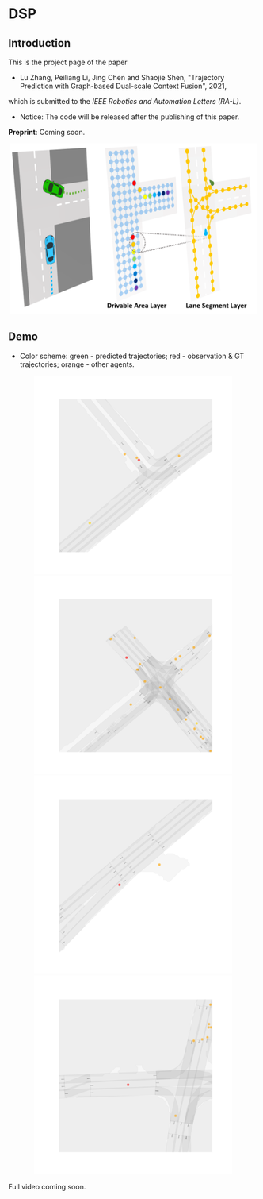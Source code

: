# DSP

## Introduction
This is the project page of the paper 

* Lu Zhang, Peiliang Li, Jing Chen and Shaojie Shen, "Trajectory Prediction with Graph-based Dual-scale Context Fusion", 2021,

which is submitted to the *IEEE Robotics and Automation Letters (RA-L)*.

* Notice: The code will be released after the publishing of this paper.

**Preprint**: Coming soon.
<!-- You can find the preprint version at this link. -->

<p align="center">
  <img src="files/cover.png" width = "500"/>
</p>

## Demo

* Color scheme: green - predicted trajectories; red - observation & GT trajectories; orange - other agents.


<p align="center">
  <img src="files/1.gif" width = "400" height = "400"/>
  <img src="files/2.gif" width = "400" height = "400"/>
  <img src="files/3.gif" width = "400" height = "400"/>
  <img src="files/4.gif" width = "400" height = "400"/>
</p>

Full video coming soon.
